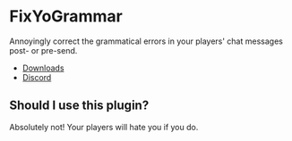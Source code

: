 # FixYoGrammar
Annoyingly correct the grammatical errors in your players' chat messages post- or pre-send.

* [Downloads](https://github.com/TehBrian/FixYoGrammar/releases/latest)
* [Discord](https://chat.tehbrian.xyz)

## Should I use this plugin?
Absolutely not! Your players will hate you if you do.
